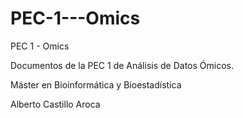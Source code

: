# PEC-1---Omics
PEC 1 - Omics

Documentos de la PEC 1 de Análisis de Datos Ómicos.

Máster en Bioinformática y Bioestadística

Alberto Castillo Aroca
